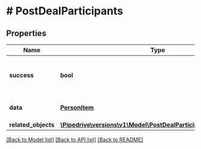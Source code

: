 # # PostDealParticipants

## Properties

Name | Type | Description | Notes
------------ | ------------- | ------------- | -------------
**success** | **bool** | If the request was successful or not | [optional]
**data** | [**PersonItem**](PersonItem.md) | The object of participant | [optional]
**related_objects** | [**\Pipedrive\versions\v1\Model\PostDealParticipantsRelatedObjects**](PostDealParticipantsRelatedObjects.md) |  | [optional]

[[Back to Model list]](../../README.md#models) [[Back to API list]](../../README.md#endpoints) [[Back to README]](../../README.md)

